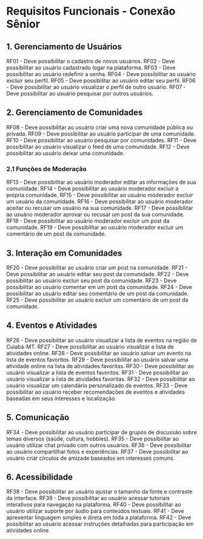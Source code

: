 # Requisitos Funcionais - Conexão Sênior

## 1. Gerenciamento de Usuários

RF01 - Deve possibilitar o cadastro de novos usuários.
RF02 - Deve possibilitar ao usuário cadastrado logar na plataforma.
RF03 - Deve possibilitar ao usuário redefinir a senha.
RF04 - Deve possibilitar ao usuário excluir seu perfil.
RF05 - Deve possibilitar ao usuário editar seu perfil.
RF06 - Deve possibilitar ao usuário visualizar o perfil de outro usuário.
RF07 - Deve possibilitar ao usuário pesquisar por outros usuários.

## 2. Gerenciamento de Comunidades

RF08 - Deve possibilitar ao usuário criar uma nova comunidade pública ou privada.
RF09 - Deve possibilitar ao usuário participar de uma comunidade.
RF10 - Deve possibilitar ao usuário pesquisar por comunidades.
RF11 - Deve possibilitar ao usuário visualizar o feed de uma comunidade.
RF12 - Deve possibilitar ao usuário deixar uma comunidade.

### 2.1 Funções de Moderação

RF13 - Deve possibilitar ao usuário moderador editar as informações de sua comunidade.
RF14 - Deve possibilitar ao usuário moderador excluir a própria comunidade.
RF15 - Deve possibilitar ao usuário moderador excluir um usuário da comunidade.
RF16 - Deve possibilitar ao usuário moderador aceitar ou recusar um usuário na sua comunidade.
RF17 - Deve possibilitar ao usuário moderador aprovar ou recusar um post da sua comunidade.
RF18 - Deve possibilitar ao usuário moderador excluir um post da comunidade.
RF19 - Deve possibilitar ao usuário moderador excluir um comentário de um post da comunidade.

## 3. Interação em Comunidades

RF20 - Deve possibilitar ao usuário criar um post na comunidade.
RF21 - Deve possibilitar ao usuário editar seu post da comunidade.
RF22 - Deve possibilitar ao usuário excluir seu post da comunidade.
RF23 - Deve possibilitar ao usuário comentar em um post da comunidade.
RF24 - Deve possibilitar ao usuário editar seu comentário de um post da comunidade.
RF25 - Deve possibilitar ao usuário excluir um comentário de um post da comunidade.

## 4. Eventos e Atividades

RF26 - Deve possibilitar ao usuário visualizar a lista de eventos na região de Cuiabá-MT.
RF27 - Deve possibilitar ao usuário visualizar a lista de atividades online.
RF28 - Deve possibilitar ao usuário salvar um evento na lista de eventos favoritos.
RF29 - Deve possibilitar ao usuário salvar uma atividade online na lista de atividades favoritas.
RF30 - Deve possibilitar ao usuário visualizar a lista de eventos favoritos.
RF31 - Deve possibilitar ao usuário visualizar a lista de atividades favoritas.
RF32 - Deve possibilitar ao usuário visualizar um calendário personalizado de eventos.
RF33 - Deve possibilitar ao usuário receber recomendações de eventos e atividades baseadas em seus interesses e localização.

## 5. Comunicação

RF34 - Deve possibilitar ao usuário participar de grupos de discussão sobre temas diversos (saúde, cultura, hobbies).
RF35 - Deve possibilitar ao usuário utilizar chat privado com outros usuários.
RF36 - Deve possibilitar ao usuário compartilhar fotos e experiências.
RF37 - Deve possibilitar ao usuário criar círculos de amizade baseados em interesses comuns.

## 6. Acessibilidade

RF38 - Deve possibilitar ao usuário ajustar o tamanho da fonte e contraste da interface.
RF39 - Deve possibilitar ao usuário acessar tutoriais interativos para navegação na plataforma.
RF40 - Deve possibilitar ao usuário utilizar suporte por áudio para conteúdos textuais.
RF41 - Deve apresentar linguagem simples e direta em toda a plataforma.
RF42 - Deve possibilitar ao usuário acessar instruções detalhadas para participação em atividades online.
